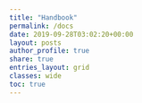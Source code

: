 ```yaml
---
title: "Handbook"
permalink: /docs
date: 2019-09-28T03:02:20+00:00
layout: posts
author_profile: true
share: true
entries_layout: grid
classes: wide
toc: true
---
```

